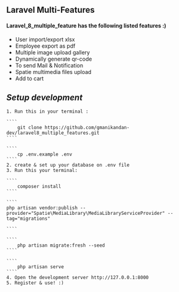 ## Laravel Multi-Features
#### **Laravel_8_multiple_feature** has the following listed features :)


- User import/export xlsx
- Employee export as pdf
- Multiple image upload gallery
- Dynamically generate qr-code
- To send Mail & Notification
- Spatie multimedia files upload
- Add to cart

## _Setup development_

	1. Run this in your terminal :

	````
        git clone https://github.com/gmanikandan-dev/laravel8_multiple_features.git 
    ````
    
    ````
        cp .env.example .env
    ````
	2. create & set up your database on .env file
    3. Run this your terminal:

    ````
        composer install 
    ````

    ````
    php artisan vendor:publish --provider="Spatie\MediaLibrary\MediaLibraryServiceProvider" --tag="migrations"

    ````

    ````
        php artisan migrate:fresh --seed
    ````

	````
        php artisan serve
    ````
	4. Open the development server http://127.0.0.1:8000
    5. Register & use! :)